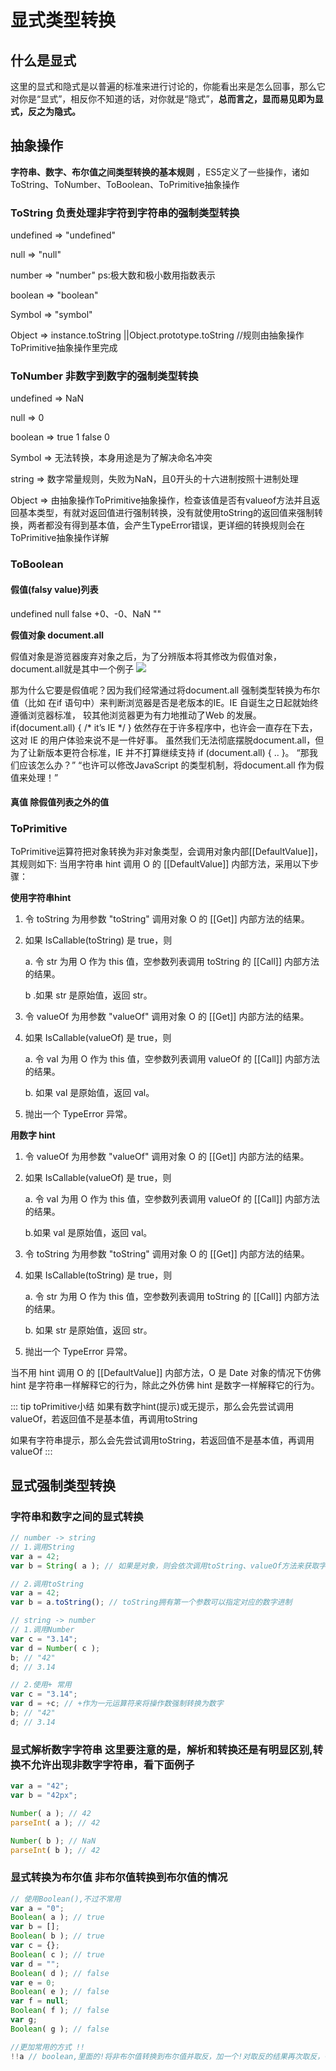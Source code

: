# 显式类型转换
## 什么是显式
这里的显式和隐式是以普遍的标准来进行讨论的，你能看出来是怎么回事，那么它对你是“显式”，相反你不知道的话，对你就是“隐式”，**总而言之，显而易见即为显式，反之为隐式。**

## 抽象操作 
**字符串、数字、布尔值之间类型转换的基本规则** ，ES5定义了一些操作，诸如ToString、ToNumber、ToBoolean、ToPrimitive抽象操作

### ToString 负责处理非字符到字符串的强制类型转换

undefined => "undefined"

null => "null"

number => "number"  ps:极大数和极小数用指数表示

boolean => "boolean"

Symbol => "symbol"

Object => instance.toString ||Object.prototype.toString //规则由抽象操作ToPrimitive抽象操作里完成  

### ToNumber 非数字到数字的强制类型转换

undefined => NaN

null => 0

boolean => true 1 false 0

Symbol => 无法转换，本身用途是为了解决命名冲突

string => 数字常量规则，失败为NaN，且0开头的十六进制按照十进制处理

Object => 由抽象操作ToPrimitive抽象操作，检查该值是否有valueof方法并且返回基本类型，有就对返回值进行强制转换，没有就使用toString的返回值来强制转换，两者都没有得到基本值，会产生TypeError错误，更详细的转换规则会在ToPrimitive抽象操作详解

### ToBoolean

#### 假值(falsy value)列表
 
undefined null false +0、-0、NaN ""

**假值对象 document.all**

假值对象是游览器废弃对象之后，为了分辨版本将其修改为假值对象，document.all就是其中一个例子
![](https://img2018.cnblogs.com/blog/1361028/201903/1361028-20190320100042359-1445921439.png)

那为什么它要是假值呢？因为我们经常通过将document.all 强制类型转换为布尔值（比如
在if 语句中）来判断浏览器是否是老版本的IE。IE 自诞生之日起就始终遵循浏览器标准，
较其他浏览器更为有力地推动了Web 的发展。
if(document.all) { /* it’s IE */ } 依然存在于许多程序中，也许会一直存在下去，这对
IE 的用户体验来说不是一件好事。
虽然我们无法彻底摆脱document.all，但为了让新版本更符合标准，IE 并不打算继续支持
if (document.all) { .. }。
“那我们应该怎么办？”
“也许可以修改JavaScript 的类型机制，将document.all 作为假值来处理！”

#### 真值 除假值列表之外的值

### ToPrimitive
ToPrimitive运算符把对象转换为非对象类型，会调用对象内部\[[DefaultValue]]，其规则如下:
 当用字符串 hint 调用 O 的 [[DefaultValue]] 内部方法，采用以下步骤：

**使用字符串hint**
1. 令 toString 为用参数 "toString" 调用对象 O 的 [[Get]] 内部方法的结果。

2. 如果 IsCallable(toString) 是 true，则
    
    a. 令 str 为用 O 作为 this 值，空参数列表调用 toString 的 [[Call]] 内部方法的结果。

    b .如果 str 是原始值，返回 str。

3. 令 valueOf 为用参数 "valueOf" 调用对象 O 的 [[Get]] 内部方法的结果。

4. 如果 IsCallable(valueOf) 是 true，则

    a. 令 val 为用 O 作为 this 值，空参数列表调用 valueOf 的 [[Call]] 内部方法的结果。

    b. 如果 val 是原始值，返回 val。

5. 抛出一个 TypeError 异常。

**用数字 hint**

1. 令 valueOf 为用参数 "valueOf" 调用对象 O 的 [[Get]] 内部方法的结果。

2. 如果 IsCallable(valueOf) 是 true，则

    a. 令 val 为用 O 作为 this 值，空参数列表调用 valueOf 的 [[Call]] 内部方法的结果。
    
    b.如果 val 是原始值，返回 val。

3. 令 toString 为用参数 "toString" 调用对象 O 的 [[Get]] 内部方法的结果。
     
4. 如果 IsCallable(toString) 是 true，则
   
    a. 令 str 为用 O 作为 this 值，空参数列表调用 toString 的 [[Call]] 内部方法的结果。
    
    b. 如果 str 是原始值，返回 str。

5. 抛出一个 TypeError 异常。

 当不用 hint 调用 O 的 [[DefaultValue]] 内部方法，O 是 Date 对象的情况下仿佛 hint 是字符串一样解释它的行为，除此之外仿佛 hint 是数字一样解释它的行为。

::: tip toPrimitive小结
如果有数字hint(提示)或无提示，那么会先尝试调用valueOf，若返回值不是基本值，再调用toString

如果有字符串提示，那么会先尝试调用toString，若返回值不是基本值，再调用valueOf
:::


## 显式强制类型转换

### 字符串和数字之间的显式转换
```js
// number -> string
// 1.调用String
var a = 42;
var b = String( a ); // 如果是对象，则会依次调用toString、valueOf方法来获取字符串

// 2.调用toString 
var a = 42;
var b = a.toString(); // toString拥有第一个参数可以指定对应的数字进制

// string -> number
// 1.调用Number
var c = "3.14";
var d = Number( c );
b; // "42"
d; // 3.14

// 2.使用+ 常用
var c = "3.14";
var d = +c; // +作为一元运算符来将操作数强制转换为数字
b; // "42"
d; // 3.14
```
###  显式解析数字字符串 这里要注意的是，解析和转换还是有明显区别,转换不允许出现非数字字符串，看下面例子
```js
var a = "42";
var b = "42px";

Number( a ); // 42
parseInt( a ); // 42 

Number( b ); // NaN
parseInt( b ); // 42
```
     
### 显式转换为布尔值 非布尔值转换到布尔值的情况
```js
// 使用Boolean(),不过不常用
var a = "0";
Boolean( a ); // true
var b = [];
Boolean( b ); // true
var c = {};
Boolean( c ); // true
var d = "";
Boolean( d ); // false
var e = 0;
Boolean( e ); // false
var f = null;
Boolean( f ); // false
var g;
Boolean( g ); // false

//更加常用的方式 !!
!!a // boolean,里面的!将非布尔值转换到布尔值并取反，加一个!对取反的结果再次取反，得到原本的布尔值
```